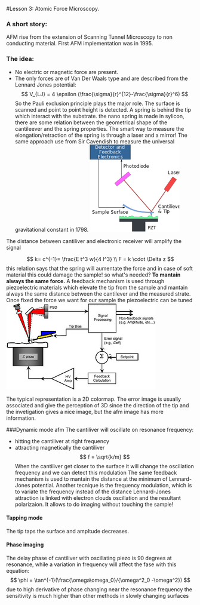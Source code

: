 #Lesson 3: Atomic Force Microscopy.

### A short story:
AFM rise from the extension of Scanning Tunnel Microscopy to non conducting material.
First AFM implementation was in 1995.

### The idea:

- No electric or magnetic force are present.
- The only forces are of Van Der Waals type and are described from the Lennard Jones potential: $$
V_{LJ} = 4 \epsilon (\frac{\sigma}{r}^{12}-\frac{\sigma}{r}^6)
$$
So the Pauli exclusion principle plays the major role.
The surface is scanned and point to point height is detected.
A spring is behind the tip which interact with the substrate.
the nano spring is made in sylicon, there are some relation between the geometrical shape of the cantileever and the spring properties.
The smart way to measure the elongation/retraction of the spring is through a laser and a mirror! The same approach use from Sir Cavendish to measure the universal gravitational constant in 1798.
![](./images/Afm.png)

The distance between cantiliver and electronic receiver will amplify the signal

$$
k= c^{-1}= \frac{E t^3 w}{4 l^3} \\
F = k \cdot \Delta z
$$
this relation says that the spring will aumentate the force and in case of soft material this could damage the sample!
so what's needed?
**To mantain always the same force.**
A feedback mechanism is used through piezoelectric materials which elevate the tip from the sample and mantain always the same distance between the cantilever and the measured strate. Once fixed the force we want for our sample the piezoelectric can be tuned
![](./images/afm_piezo.png)

The typical representation is a 2D colormap. The error image is usually associated and give the perception of 3D since the direction of the tip and the invetigation gives a nice image, but the afm image has more information.  

###Dynamic mode afm
The cantiliver will oscillate on resonance frequency:
- hitting the cantiliver at right frequency
- attracting magnetically the cantiliver
$$
f = \sqrt{k/m}
$$
When the cantiliver get closer to the surface it will change the oscillation frequency and we can detect this modulation
The same feedback mechanism is used to mantain the distance at the minimum of Lennard-Jones potential.
Another tecnique is the frequency modulation, which is to variate the frequency instead of the distance
Lennard-Jones attraction is linked with electron clouds oscillation and the resultant polarizaion.
It allows to do imaging without touching the sample!

#### Tapping mode
The tip taps the surface and ampltude decreases.

#### Phase imaging
The delay phase of cantiliver with oscillating piezo is 90 degrees at resonance, while a variation in frequency will affect the fase with this equation:
$$
\phi = \tan^{-1}(\frac{\omega\omega_0}/{\omega^2_0 -\omega^2})
$$
due to high derivative of phase changing near the resonance frequency the sensitivity is much higher than other methods in slowly changing surfaces

